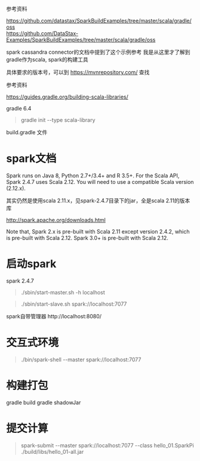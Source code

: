 参考资料

https://github.com/datastax/SparkBuildExamples/tree/master/scala/gradle/oss  
https://github.com/DataStax-Examples/SparkBuildExamples/tree/master/scala/gradle/oss

spark cassandra connector的文档中提到了这个示例参考
我是从这里才了解到gradle作为scala, spark的构建工具

具体要求的版本号，可以到 https://mvnrepository.com/ 查找

参考资料

https://guides.gradle.org/building-scala-libraries/

gradle 6.4

> gradle init --type scala-library

build.gradle 文件

spark文档
=========

Spark runs on Java 8, Python 2.7+/3.4+ and R 3.5+. For the Scala API, Spark 2.4.7 uses Scala 2.12. You will need to use a compatible Scala version (2.12.x).

其实仍然是使用scala 2.11.x，见spark-2.4.7目录下的jar，全是scala 2.11的版本库

http://spark.apache.org/downloads.html

Note that, Spark 2.x is pre-built with Scala 2.11 except version 2.4.2, which is pre-built with Scala 2.12. Spark 3.0+ is pre-built with Scala 2.12.

启动spark
=========
spark 2.4.7

> ./sbin/start-master.sh -h localhost

> ./sbin/start-slave.sh spark://localhost:7077

spark自带管理器
http://localhost:8080/

交互式环境
========

> ./bin/spark-shell --master spark://localhost:7077

构建打包
=======

gradle build
gradle shadowJar

提交计算
=======

> spark-submit --master spark://localhost:7077 --class hello_01.SparkPi ./build/libs/hello_01-all.jar